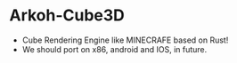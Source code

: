 Arkoh-Cube3D
=======

- Cube Rendering Engine like MINECRAFE based on Rust!
- We should port on x86, android and IOS, in future.
